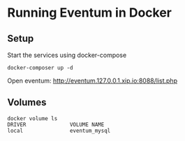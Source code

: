 # Running Eventum in Docker

## Setup

Start the services using docker-compose

```
docker-composer up -d
```

Open eventum: http://eventum.127.0.0.1.xip.io:8088/list.php

## Volumes

```
docker volume ls
DRIVER              VOLUME NAME
local               eventum_mysql
```
